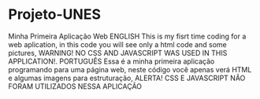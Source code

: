 # Projeto-UNES
Minha Primeira Aplicação Web
ENGLISH
This is my fisrt time coding for a web aplication, in this code you will see only a html code and some pictures, WARNING! NO CSS AND JAVASCRIPT WAS USED IN THIS APPLICATION!.
PORTUGUÊS
Essa é a minha primeira aplicação programando para uma página web, neste código você apenas verá HTML e algumas imagens para estruturação, ALERTA! CSS E JAVASCRIPT NÃO FORAM UTILIZADOS NESSA APLICAÇÃO 
